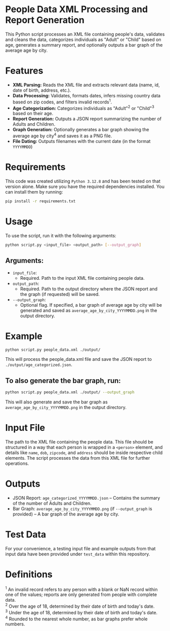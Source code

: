 # People Data XML Processing and Report Generation
This Python script processes an XML file containing people's data, validates and cleans the data, categorizes individuals as "Adult" or "Child" based on age, generates a summary report, and optionally outputs a bar graph of the average age by city.

# Features
- **XML Parsing:** Reads the XML file and extracts relevant data (name, id, date of birth, address, etc.).
- **Data Processing:** Validates, formats dates, infers missing country data based on zip codes, and filters invalid records<sup>1</sup>.
- **Age Categorization:** Categorizes individuals as "Adult"<sup>2</sup> or "Child"<sup>3</sup> based on their age.
- **Report Generation:** Outputs a JSON report summarizing the number of Adults and Children.
- **Graph Generation:** Optionally generates a bar graph showing the average age by city<sup>4</sup> and saves it as a PNG file.
- **File Dating:** Outputs filenames with the current date (in the format `YYYYMMDD`)

# Requirements
This code was created utilizing `Python 3.12.8` and has been tested on that version alone. Make sure you have the required dependencies installed. You can install them by running:

```bash
pip install -r requirements.txt
```

# Usage
To use the script, run it with the following arguments:

```bash
python script.py <input_file> <output_path> [--output_graph]
```
## Arguments:
- `input_file`: 
    - Required. Path to the input XML file containing people data.
- `output_path`:
    - Required. Path to the output directory where the JSON report and the graph (if requested) will be saved.
- `--output_graph`: 
    - Optional flag. If specified, a bar graph of average age by city will be generated and saved as `average_age_by_city_YYYYMMDD.png` in the output directory.


# Example
```
python script.py people_data.xml ./output/
```
This will process the people_data.xml file and save the JSON report to `./output/age_categorized.json`.

## To also generate the bar graph, run:
```bash
python script.py people_data.xml ./output/ --output_graph
```
This will also generate and save the bar graph as `average_age_by_city_YYYYMMDD.png` in the output directory.

# Input File
The path to the XML file containing the people data. This file should be structured in a way that each person is wrapped in a `<person>` element, and details like `name`, `dob`, `zipcode`, and `address` should be inside respective child elements. The script processes the data from this XML file for further operations.

# Outputs
- JSON Report: `age_categorized_YYYYMMDD.json` – Contains the summary of the number of Adults and Children.
- Bar Graph: `average_age_by_city_YYYYMMDD.png` (if `--output_graph` is provided) – A bar graph of the average age by city.

# Test Data
For your convenience, a testing input file and example outputs from that input data have been provided under `test_data` within this repository.

# Definitions
<sup>1</sup> An invalid record refers to any person with a blank or NaN record within one of the values; reports are only generated from people with complete data.<br>
<sup>2</sup> Over the age of 18, determined by their date of birth and today's date.<br>
<sup>3</sup> Under the age of 18, determined by their date of birth and today's date.<br>
<sup>4</sup> Rounded to the nearest whole number, as bar graphs prefer whole numbers.
